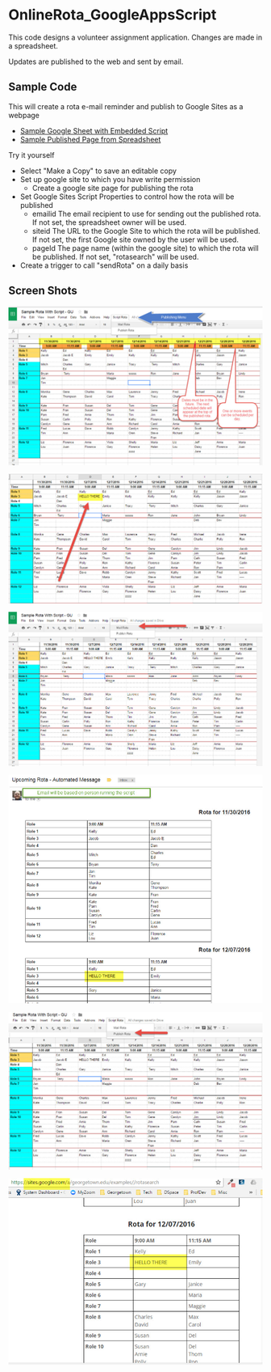 # OnlineRota_GoogleAppsScript
This code designs a volunteer assignment application.  Changes are made in a spreadsheet.

Updates are published to the web and sent by email.

## Sample Code
This will create a rota e-mail reminder and publish to Google Sites as a webpage
- [Sample Google Sheet with Embedded Script](https://docs.google.com/spreadsheets/d/1T_AnSoz893QY1IL9uH9L8mH220Wp6WE_Weaq3VkxOX4/edit#gid=0)
- [Sample Published Page from Spreadsheet](https://sites.google.com/site/terrywbradyexamples/rotasearch)

Try it yourself
- Select "Make a Copy" to save an editable copy
- Set up google site to which you have write permission
  - Create a google site page for publishing the rota
- Set Google Sites Script Properties to control how the rota will be published
  - emailid  The email recipient to use for sending out the published rota.  If not set, the spreadsheet owner will be used.
  - siteid   The URL to the Google Site to which the rota will be published.  If not set, the first Google site owned by the user will be used.
  - pageId   The page name (within the google site) to which the rota will be published.  If not set, "rotasearch" will be used.
- Create a trigger to call "sendRota" on a daily basis

## Screen Shots

![image](screenshots/sheet1.jpg)

![image](screenshots/sheet2.jpg)

![image](screenshots/sheet3.jpg)

![image](screenshots/email.jpg)

![image](screenshots/sheet4.jpg)

![image](screenshots/sites.jpg)
